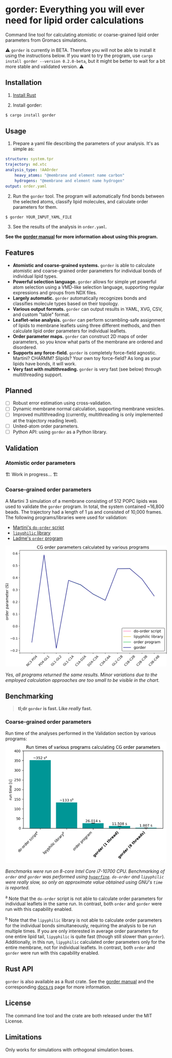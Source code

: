 # gorder: Everything you will ever need for lipid order calculations

Command line tool for calculating atomistic or coarse-grained lipid order parameters from Gromacs simulations.

⚠️ `gorder` is currently in BETA. Therefore you will not be able to install it using the instructions below. If you want to try the program, use `cargo install gorder --version 0.2.0-beta`, but it might be better to wait for a bit more stable and validated version. ⚠️

## Installation

1. [Install Rust](https://www.rust-lang.org/tools/install)

2. Install gorder:
```bash
$ cargo install gorder
```

## Usage

1) Prepare a yaml file describing the parameters of your analysis. It's as simple as:

```yaml
structure: system.tpr
trajectory: md.xtc
analysis_type: !AAOrder
    heavy_atoms: "@membrane and element name carbon"
    hydrogens: "@membrane and element name hydrogen"
output: order.yaml
```

2) Run the `gorder` tool. The program will automatically find bonds between the selected atoms, classify lipid molecules, and calculate order parameters for them.

```
$ gorder YOUR_INPUT_YAML_FILE
```

3) See the results of the analysis in `order.yaml`.

**See the [gorder manual](https://ladme.github.io/gorder-manual/) for more information about using this program.**

## Features
- **Atomistic and coarse-grained systems.** `gorder` is able to calculate atomistic and coarse-grained order parameters for individual bonds of individual lipid types.
- **Powerful selection language.** `gorder` allows for simple yet powerful atom selection using a VMD-like selection language, supporting regular expressions and groups from NDX files.
- **Largely automatic.** `gorder` automatically recognizes bonds and classifies molecule types based on their topology.
- **Various output formats.** `gorder` can output results in YAML, XVG, CSV, and custom "table" format.
- **Leaflet-wise analysis.** `gorder` can perform scrambling-safe assignment of lipids to membrane leaflets using three different methods, and then calculate lipid order parameters for individual leaflets.
- **Order parameter maps.** `gorder` can construct 2D maps of order parameters, so you know what parts of the membrane are ordered and disordered.
- **Supports any force-field.** `gorder` is completely force-field agnostic. Martini? CHARMM? Slipids? Your own toy force-field? As long as your lipids have bonds, it will work.
- **Very fast with multithreading.** `gorder` is very fast (see below) through multithreading support.

## Planned
- [ ] Robust error estimation using cross-validation.
- [ ] Dynamic membrane normal calculation, supporting membrane vesicles.
- [ ] Improved multithreading (currently, multithreading is only implemented at the trajectory reading level).
- [ ] United-atom order parameters.
- [ ] Python API: using `gorder` as a Python library.

## Validation

### Atomistic order parameters
🏗️ Work in progress... 🏗️

### Coarse-grained order parameters
A Martini 3 simulation of a membrane consisting of 512 POPC lipids was used to validate the `gorder` program. In total, the system contained ~16,800 beads. The trajectory had a length of 1 μs and consisted of 10,000 frames. The following programs/libraries were used for validation:
- [Martini's `do-order` script](https://cgmartini.nl/docs/downloads/tools/other-tools.html#do-order)
- [`lipyphilic` library](https://lipyphilic.readthedocs.io/en/stable/index.html)
- [Ladme's `order` program](https://doi.org/10.5281/zenodo.8369479)

![Four completely overlapping curves, appearing as a single curve.](validation/cgorder_validation.png)

*Yes, all programs returned the same results. Minor variations due to the employed calculation approaches are too small to be visible in the chart.*

## Benchmarking
> **tl;dr `gorder` is fast. Like *really* fast.**

### Coarse-grained order parameters
Run time of the analyses performed in the Validation section by various programs:
![Bar chart showing the run time of various programs.](validation/cgorder_benchmark.png)

*Benchmarks were run on 8-core Intel Core i7-10700 CPU. Benchmarking of `order` and `gorder` was performed using [`hyperfine`](https://github.com/sharkdp/hyperfine). `do-order` and `lipyphilic` were really slow, so only an approximate value obtained using GNU's `time` is reported.*

<sup>a</sup> Note that the `do-order` script is not able to calculate order parameters for individual leaflets in the same run. In contrast, both `order` and `gorder` were run with this capability enabled.

<sup>b</sup> Note that the `lipyphilic` library is not able to calculate order parameters for the individual bonds simultaneously, requiring the analysis to be run multiple times. If you are only interested in average order parameters for one entire lipid tail, `lipyphilic` is quite fast (though still slower than `gorder`). Additionally, in this run, `lipyphilic` calculated order parameters only for the entire membrane, not for individual leaflets. In contrast, both `order` and `gorder` were run with this capability enabled.

## Rust API
`gorder` is also available as a Rust crate. See the [gorder manual](https://ladme.github.io/gorder-manual/) and the corresponding [docs.rs](https://docs.rs/gorder/latest/gorder) page for more information.

## License
The command line tool and the crate are both released under the MIT License.

## Limitations
Only works for simulations with orthogonal simulation boxes.